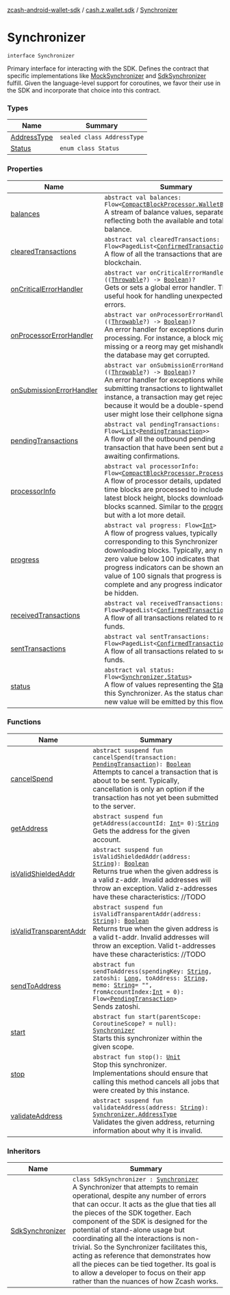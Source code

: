 [zcash-android-wallet-sdk](../../index.md) / [cash.z.wallet.sdk](../index.md) / [Synchronizer](./index.md)

# Synchronizer

`interface Synchronizer`

Primary interface for interacting with the SDK. Defines the contract that specific
implementations like [MockSynchronizer](#) and [SdkSynchronizer](../-sdk-synchronizer/index.md) fulfill. Given the language-level
support for coroutines, we favor their use in the SDK and incorporate that choice into this
contract.

### Types

| Name | Summary |
|---|---|
| [AddressType](-address-type/index.md) | `sealed class AddressType` |
| [Status](-status/index.md) | `enum class Status` |

### Properties

| Name | Summary |
|---|---|
| [balances](balances.md) | `abstract val balances: Flow<`[`CompactBlockProcessor.WalletBalance`](../../cash.z.wallet.sdk.block/-compact-block-processor/-wallet-balance/index.md)`>`<br>A stream of balance values, separately reflecting both the available and total balance. |
| [clearedTransactions](cleared-transactions.md) | `abstract val clearedTransactions: Flow<PagedList<`[`ConfirmedTransaction`](../../cash.z.wallet.sdk.entity/-confirmed-transaction/index.md)`>>`<br>A flow of all the transactions that are on the blockchain. |
| [onCriticalErrorHandler](on-critical-error-handler.md) | `abstract var onCriticalErrorHandler: ((`[`Throwable`](https://kotlinlang.org/api/latest/jvm/stdlib/kotlin/-throwable/index.html)`?) -> `[`Boolean`](https://kotlinlang.org/api/latest/jvm/stdlib/kotlin/-boolean/index.html)`)?`<br>Gets or sets a global error handler. This is a useful hook for handling unexpected critical errors. |
| [onProcessorErrorHandler](on-processor-error-handler.md) | `abstract var onProcessorErrorHandler: ((`[`Throwable`](https://kotlinlang.org/api/latest/jvm/stdlib/kotlin/-throwable/index.html)`?) -> `[`Boolean`](https://kotlinlang.org/api/latest/jvm/stdlib/kotlin/-boolean/index.html)`)?`<br>An error handler for exceptions during processing. For instance, a block might be missing or a reorg may get mishandled or the database may get corrupted. |
| [onSubmissionErrorHandler](on-submission-error-handler.md) | `abstract var onSubmissionErrorHandler: ((`[`Throwable`](https://kotlinlang.org/api/latest/jvm/stdlib/kotlin/-throwable/index.html)`?) -> `[`Boolean`](https://kotlinlang.org/api/latest/jvm/stdlib/kotlin/-boolean/index.html)`)?`<br>An error handler for exceptions while submitting transactions to lightwalletd. For instance, a transaction may get rejected because it would be a double-spend or the user might lose their cellphone signal. |
| [pendingTransactions](pending-transactions.md) | `abstract val pendingTransactions: Flow<`[`List`](https://kotlinlang.org/api/latest/jvm/stdlib/kotlin.collections/-list/index.html)`<`[`PendingTransaction`](../../cash.z.wallet.sdk.entity/-pending-transaction/index.md)`>>`<br>A flow of all the outbound pending transaction that have been sent but are awaiting confirmations. |
| [processorInfo](processor-info.md) | `abstract val processorInfo: Flow<`[`CompactBlockProcessor.ProcessorInfo`](../../cash.z.wallet.sdk.block/-compact-block-processor/-processor-info/index.md)`>`<br>A flow of processor details, updated every time blocks are processed to include the latest block height, blocks downloaded and blocks scanned. Similar to the [progress](progress.md) flow but with a lot more detail. |
| [progress](progress.md) | `abstract val progress: Flow<`[`Int`](https://kotlinlang.org/api/latest/jvm/stdlib/kotlin/-int/index.html)`>`<br>A flow of progress values, typically corresponding to this Synchronizer downloading blocks. Typically, any non- zero value below 100 indicates that progress indicators can be shown and a value of 100 signals that progress is complete and any progress indicators can be hidden. |
| [receivedTransactions](received-transactions.md) | `abstract val receivedTransactions: Flow<PagedList<`[`ConfirmedTransaction`](../../cash.z.wallet.sdk.entity/-confirmed-transaction/index.md)`>>`<br>A flow of all transactions related to receiving funds. |
| [sentTransactions](sent-transactions.md) | `abstract val sentTransactions: Flow<PagedList<`[`ConfirmedTransaction`](../../cash.z.wallet.sdk.entity/-confirmed-transaction/index.md)`>>`<br>A flow of all transactions related to sending funds. |
| [status](status.md) | `abstract val status: Flow<`[`Synchronizer.Status`](-status/index.md)`>`<br>A flow of values representing the [Status](-status/index.md) of this Synchronizer. As the status changes, a new value will be emitted by this flow. |

### Functions

| Name | Summary |
|---|---|
| [cancelSpend](cancel-spend.md) | `abstract suspend fun cancelSpend(transaction: `[`PendingTransaction`](../../cash.z.wallet.sdk.entity/-pending-transaction/index.md)`): `[`Boolean`](https://kotlinlang.org/api/latest/jvm/stdlib/kotlin/-boolean/index.html)<br>Attempts to cancel a transaction that is about to be sent. Typically, cancellation is only an option if the transaction has not yet been submitted to the server. |
| [getAddress](get-address.md) | `abstract suspend fun getAddress(accountId: `[`Int`](https://kotlinlang.org/api/latest/jvm/stdlib/kotlin/-int/index.html)` = 0): `[`String`](https://kotlinlang.org/api/latest/jvm/stdlib/kotlin/-string/index.html)<br>Gets the address for the given account. |
| [isValidShieldedAddr](is-valid-shielded-addr.md) | `abstract suspend fun isValidShieldedAddr(address: `[`String`](https://kotlinlang.org/api/latest/jvm/stdlib/kotlin/-string/index.html)`): `[`Boolean`](https://kotlinlang.org/api/latest/jvm/stdlib/kotlin/-boolean/index.html)<br>Returns true when the given address is a valid z-addr. Invalid addresses will throw an exception. Valid z-addresses have these characteristics: //TODO |
| [isValidTransparentAddr](is-valid-transparent-addr.md) | `abstract suspend fun isValidTransparentAddr(address: `[`String`](https://kotlinlang.org/api/latest/jvm/stdlib/kotlin/-string/index.html)`): `[`Boolean`](https://kotlinlang.org/api/latest/jvm/stdlib/kotlin/-boolean/index.html)<br>Returns true when the given address is a valid t-addr. Invalid addresses will throw an exception. Valid t-addresses have these characteristics: //TODO |
| [sendToAddress](send-to-address.md) | `abstract fun sendToAddress(spendingKey: `[`String`](https://kotlinlang.org/api/latest/jvm/stdlib/kotlin/-string/index.html)`, zatoshi: `[`Long`](https://kotlinlang.org/api/latest/jvm/stdlib/kotlin/-long/index.html)`, toAddress: `[`String`](https://kotlinlang.org/api/latest/jvm/stdlib/kotlin/-string/index.html)`, memo: `[`String`](https://kotlinlang.org/api/latest/jvm/stdlib/kotlin/-string/index.html)` = "", fromAccountIndex: `[`Int`](https://kotlinlang.org/api/latest/jvm/stdlib/kotlin/-int/index.html)` = 0): Flow<`[`PendingTransaction`](../../cash.z.wallet.sdk.entity/-pending-transaction/index.md)`>`<br>Sends zatoshi. |
| [start](start.md) | `abstract fun start(parentScope: CoroutineScope? = null): `[`Synchronizer`](./index.md)<br>Starts this synchronizer within the given scope. |
| [stop](stop.md) | `abstract fun stop(): `[`Unit`](https://kotlinlang.org/api/latest/jvm/stdlib/kotlin/-unit/index.html)<br>Stop this synchronizer. Implementations should ensure that calling this method cancels all jobs that were created by this instance. |
| [validateAddress](validate-address.md) | `abstract suspend fun validateAddress(address: `[`String`](https://kotlinlang.org/api/latest/jvm/stdlib/kotlin/-string/index.html)`): `[`Synchronizer.AddressType`](-address-type/index.md)<br>Validates the given address, returning information about why it is invalid. |

### Inheritors

| Name | Summary |
|---|---|
| [SdkSynchronizer](../-sdk-synchronizer/index.md) | `class SdkSynchronizer : `[`Synchronizer`](./index.md)<br>A Synchronizer that attempts to remain operational, despite any number of errors that can occur. It acts as the glue that ties all the pieces of the SDK together. Each component of the SDK is designed for the potential of stand-alone usage but coordinating all the interactions is non- trivial. So the Synchronizer facilitates this, acting as reference that demonstrates how all the pieces can be tied together. Its goal is to allow a developer to focus on their app rather than the nuances of how Zcash works. |
